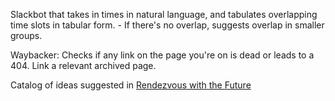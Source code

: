 Slackbot that takes in times in natural language, and tabulates overlapping time slots in tabular form.
    - If there's no overlap, suggests overlap in smaller groups.

Waybacker: Checks if any link on the page you're on is dead or leads to a 404. Link a relevant archived page.

Catalog of ideas suggested in [Rendezvous with the Future](https://en.wikipedia.org/wiki/Rendezvous_with_the_Future)
